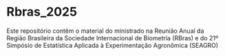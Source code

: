 # Rbras_2025
Este repositório contêm o material do ministrado na Reunião Anual da Região Brasileira da Sociedade Internacional de Biometria (RBras) e do 21º Simpósio de Estatística Aplicada à Experimentação Agronômica (SEAGRO)
